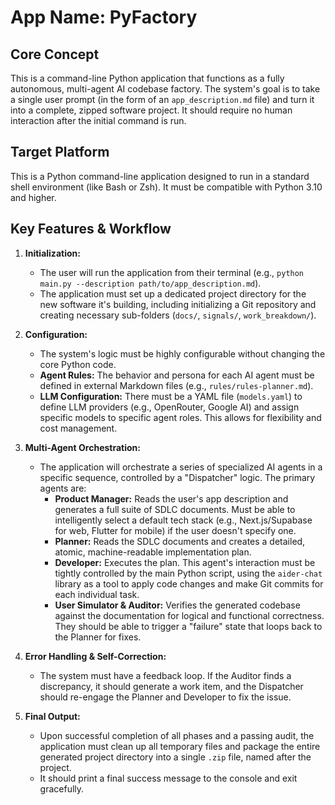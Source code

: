 # App Name: PyFactory

## Core Concept
This is a command-line Python application that functions as a fully autonomous, multi-agent AI codebase factory. The system's goal is to take a single user prompt (in the form of an `app_description.md` file) and turn it into a complete, zipped software project. It should require no human interaction after the initial command is run.

## Target Platform
This is a Python command-line application designed to run in a standard shell environment (like Bash or Zsh). It must be compatible with Python 3.10 and higher.

## Key Features & Workflow

1.  **Initialization:**
    *   The user will run the application from their terminal (e.g., `python main.py --description path/to/app_description.md`).
    *   The application must set up a dedicated project directory for the new software it's building, including initializing a Git repository and creating necessary sub-folders (`docs/`, `signals/`, `work_breakdown/`).

2.  **Configuration:**
    *   The system's logic must be highly configurable without changing the core Python code.
    *   **Agent Rules:** The behavior and persona for each AI agent must be defined in external Markdown files (e.g., `rules/rules-planner.md`).
    *   **LLM Configuration:** There must be a YAML file (`models.yaml`) to define LLM providers (e.g., OpenRouter, Google AI) and assign specific models to specific agent roles. This allows for flexibility and cost management.

3.  **Multi-Agent Orchestration:**
    *   The application will orchestrate a series of specialized AI agents in a specific sequence, controlled by a "Dispatcher" logic. The primary agents are:
        *   **Product Manager:** Reads the user's app description and generates a full suite of SDLC documents. Must be able to intelligently select a default tech stack (e.g., Next.js/Supabase for web, Flutter for mobile) if the user doesn't specify one.
        *   **Planner:** Reads the SDLC documents and creates a detailed, atomic, machine-readable implementation plan.
        *   **Developer:** Executes the plan. This agent's interaction must be tightly controlled by the main Python script, using the `aider-chat` library as a tool to apply code changes and make Git commits for each individual task.
        *   **User Simulator & Auditor:** Verifies the generated codebase against the documentation for logical and functional correctness. They should be able to trigger a "failure" state that loops back to the Planner for fixes.

4.  **Error Handling & Self-Correction:**
    *   The system must have a feedback loop. If the Auditor finds a discrepancy, it should generate a work item, and the Dispatcher should re-engage the Planner and Developer to fix the issue.

5.  **Final Output:**
    *   Upon successful completion of all phases and a passing audit, the application must clean up all temporary files and package the entire generated project directory into a single `.zip` file, named after the project.
    *   It should print a final success message to the console and exit gracefully.